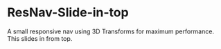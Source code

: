 # ResNav-Slide-in-top
A small responsive nav using 3D Transforms for maximum performance.  This slides in from top. 
